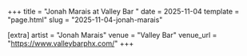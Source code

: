 +++
title = "Jonah Marais at Valley Bar "
date = 2025-11-04
template = "page.html"
slug = "2025-11-04-jonah-marais"

[extra]
artist = "Jonah Marais"
venue = "Valley Bar"
venue_url = "https://www.valleybarphx.com/"
+++
